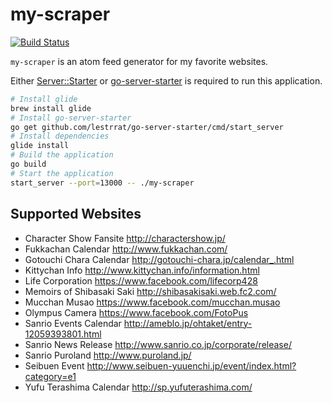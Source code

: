# my-scraper

[![Build Status](https://travis-ci.org/mono0x/my-scraper.svg)](https://travis-ci.org/mono0x/my-scraper)

`my-scraper` is an atom feed generator for my favorite websites.

Either [Server::Starter](https://metacpan.org/pod/Server::Starter) or [go-server-starter](https://github.com/lestrrat/go-server-starter) is required to run this application.

```sh
# Install glide
brew install glide
# Install go-server-starter
go get github.com/lestrrat/go-server-starter/cmd/start_server
# Install dependencies
glide install
# Build the application
go build
# Start the application
start_server --port=13000 -- ./my-scraper
```

## Supported Websites

- Character Show Fansite <http://charactershow.jp/>
- Fukkachan Calendar <http://www.fukkachan.com/>
- Gotouchi Chara Calendar <http://gotouchi-chara.jp/calendar_.html>
- Kittychan Info <http://www.kittychan.info/information.html>
- Life Corporation <https://www.facebook.com/lifecorp428>
- Memoirs of Shibasaki Saki <http://shibasakisaki.web.fc2.com/>
- Mucchan Musao <https://www.facebook.com/mucchan.musao>
- Olympus Camera <https://www.facebook.com/FotoPus>
- Sanrio Events Calendar <http://ameblo.jp/ohtaket/entry-12059393801.html>
- Sanrio News Release <http://www.sanrio.co.jp/corporate/release/>
- Sanrio Puroland <http://www.puroland.jp/>
- Seibuen Event <http://www.seibuen-yuuenchi.jp/event/index.html?category=e1>
- Yufu Terashima Calendar <http://sp.yufuterashima.com/>
